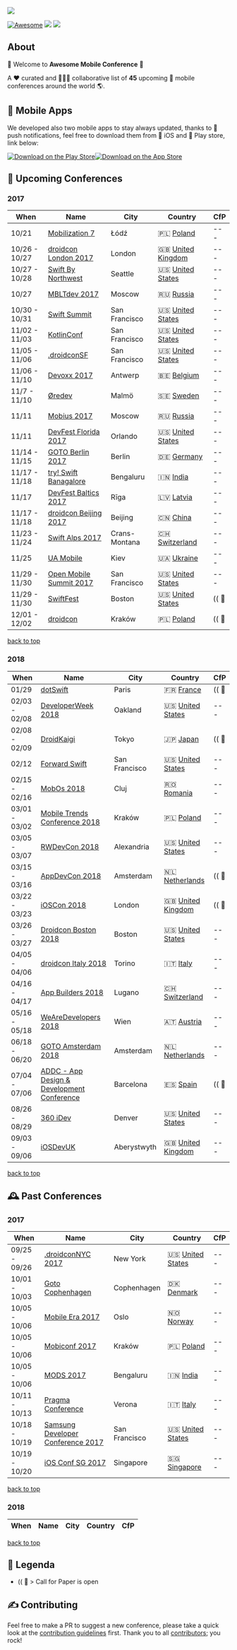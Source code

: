 ![](https://raw.githubusercontent.com/amobconf/awesome-mobile-conferences/master/.github/Awesome%20Conference.png)
 
<!-- 

PLEASE DO NOT UPDATE THIS FILE, UPDATE CONTENTS.JSON INSTEAD. THANK YOU :-)

 -->



[![Awesome](https://cdn.rawgit.com/sindresorhus/awesome/d7305f38d29fed78fa85652e3a63e154dd8e8829/media/badge.svg)](https://github.com/sindresorhus/awesome) ![](https://img.shields.io/badge/conferences-45-orange.svg) ![](https://img.shields.io/badge/last_update-October_20,_2017-green.svg)

## About
👋 Welcome to **Awesome Mobile Conference** 👋 

A ❤️ curated and 👬👫👭 collaborative list of **45** upcoming 📲  mobile conferences around the world 🌎.

## 📱 Mobile Apps

We developed also two mobile apps to stay always updated, thanks to 💌 push notifications, feel free to download them from 🍏 iOS and 🤖 Play store, link below:

[![Download on the Play Store](https://raw.githubusercontent.com/matteocrippa/awesome-mobile-conferences-android/master/.github/google-play-badge.png)](https://play.google.com/store/apps/details?id=conference.mobile.awesome.boostco.de.amc)[![Download on the App Store](https://github.com/amobconf/awesome-mobile-conferences/blob/master/.github/appstore.png?raw=true)](https://itunes.apple.com/us/app/awesome-mobile-conferences/id1289255473?ls=1&mt=8)





## 📌 Upcoming Conferences
### 2017
| When | Name | City | Country | CfP |
| --- | --- | --- | --- | --- |
| 10/21| [Mobilization 7](http://2017.mobilization.pl)| Łódź |🇵🇱 [Poland](https://www.google.com/maps/search/?api=1&query=Hala+Expo+al.+Politechniki+4+%C5%81%C3%B3d%C5%BA)| --- |
| 10/26 - 10/27| [droidcon London 2017](https://skillsmatter.com/conferences/8265-droidcon-london-2017)| London |🇬🇧 [United Kingdom](https://www.google.com/maps/search/?api=1&query=10+South+Pl%2C+London+EC2M+7EB%2C+UK)| --- |
| 10/27 - 10/28| [Swift By Northwest](https://swiftbynorthwest.com)| Seattle |🇺🇸 [United States](https://www.google.com/maps/search/?api=1&query=18118+International+Blvd%2C+Seattle%2C+WA+98188)| --- |
| 10/27| [MBLTdev 2017](https://mbltdev.ru/en)| Moscow |🇷🇺 [Russia](https://www.google.com/maps/search/?api=1&query=Bersenevskaya+Haberezhnaya%2C+6%2C+Moskva%2C+Russia%2C+119072)| --- |
| 10/30 - 10/31| [Swift Summit](https://swiftsummit.com)| San Francisco |🇺🇸 [United States](https://www.google.com/maps/search/?api=1&query=Palace+of+Fine+Arts+Theatre%2C+3301+Lyon+Street+San+Francisco%2C+CA+94123)| --- |
| 11/02 - 11/03| [KotlinConf](https://kotlinconf.com)| San Francisco |🇺🇸 [United States](https://www.google.com/maps/search/?api=1&query=Pier+27%2C+The+Embarcadero%2C+San+Francisco%2C+CA+94111)| --- |
| 11/05 - 11/06| [.droidconSF](https://sf.droidcon.com)| San Francisco |🇺🇸 [United States](https://www.google.com/maps/search/?api=1&query=Mission+Bay+Conference+Center%2C+San+Francisco)| --- |
| 11/06 - 11/10| [Devoxx 2017](https://devoxx.be)| Antwerp |🇧🇪 [Belgium](https://www.google.com/maps/search/?api=1&query=Kinepolis+Antwerp%2C+Groenendaallaan+394%2C+2030+Antwerp%2C+Belgium)| --- |
| 11/7 - 11/10| [Øredev](http://www.oredev.org)| Malmö |🇸🇪 [Sweden](https://www.google.com/maps/search/?api=1&query=%C3%96redev+AB%2C+Hans+Michelsensgatan+10%2C+3rd+floor%2C+SE-211+20+Malm%C3%B6%2C+Sweden)| --- |
| 11/11| [Mobius 2017](https://mobiusconf.com/en/)| Moscow |🇷🇺 [Russia](https://www.google.com/maps/search/?api=1&query=Radisson+Slavyanskaya%2C+Europe+Square+2%2C+Moscow)| --- |
| 11/11| [DevFest Florida 2017](https://devfestflorida.org/)| Orlando |🇺🇸 [United States](https://www.google.com/maps/search/?api=1&query=Disney%27s+Contemporary+Resort%2C+4600+North+World+Dr.%2C+Orlando%2C+FL+32830+United+States)| --- |
| 11/14 - 11/15| [GOTO Berlin 2017](https://gotober.com)| Berlin |🇩🇪 [Germany](https://www.google.com/maps/search/?api=1&query=bcc%2C+Alexanderstra%C3%9Fe+11%2C+10178+Berlin)| --- |
| 11/17 - 11/18| [try! Swift Banagalore](https://www.tryswift.co/events/2017/bangalore/)| Bengaluru |🇮🇳 [India](https://www.google.com/maps/search/?api=1&query=30%2C+Magrath+Rd%2C+Ashok+Nagar%2C+Bengaluru%2C+Karnataka+560025)| --- |
| 11/17| [DevFest Baltics 2017](https://devfest.gdg.lv/)| Rīga |🇱🇻 [Latvia](https://www.google.com/maps/search/?api=1&query=%C4%B6%C4%ABpsalas+iela%2C+R%C4%ABga%2C+LV-1048%2C+Latvija)| --- |
| 11/17 - 11/18| [droidcon Beijing 2017](http://droidcon.cfict.com.cn)| Beijing |🇨🇳 [China](https://www.google.com/maps/search/?api=1&query=Beijing)| --- |
| 11/23 - 11/24| [Swift Alps 2017](https://skillsmatter.com/conferences/9319-ioscon-2018-the-conference-for-ios-and-swift-developers)| Crans-Montana |🇨🇭 [Switzerland](https://www.google.com/maps/search/?api=1&query=Crans-Montana%2C+Switzerland)| --- |
| 11/25| [UA Mobile](http://www.uamobile.org)| Kiev |🇺🇦 [Ukraine](https://www.google.com/maps/search/?api=1&query=Kyiv%2C+Stolichne+shose+103%2C+Ramada+Encore+Kiev+hotel)| --- |
| 11/29 - 11/30| [Open Mobile Summit 2017](http://www.openmobilemedia.com/san-francisco/)| San Francisco |🇺🇸 [United States](https://www.google.com/maps/search/?api=1&query=GRAND+HYATT+SAN+FRANCISCO%2C+SAN+FRANCISCO%2C+USA)| --- |
| 11/29 - 11/30| [SwiftFest](http://www.swiftfest.io)| Boston |🇺🇸 [United States](https://www.google.com/maps/search/?api=1&query=527+Tremont+St%2C+Boston%2C+MA+02116%2C+USA)| (( 📢 |
| 12/01 - 12/02| [droidcon](http://droidcon.pl/#/)| Kraków |🇵🇱 [Poland](https://www.google.com/maps/search/?api=1&query=WPiA+Jagiellonian+University%2C+ul.+Krupnicza+33a%2C+Krak%C3%B3w)| (( 📢 |
[back to top](#readme) 


### 2018
| When | Name | City | Country | CfP |
| --- | --- | --- | --- | --- |
| 01/29| [dotSwift](https://www.dotswift.io/)| Paris |🇫🇷 [France](https://www.google.com/maps/search/?api=1&query=Th%C3%A9%C3%A2tre+de+Paris%2C+15+Rue+Blanche%2C+75009+Paris)| (( 📢 |
| 02/03 - 02/08| [DeveloperWeek 2018](http://www.developerweek.com)| Oakland |🇺🇸 [United States](https://www.google.com/maps/search/?api=1&query=550+10th+Street%2C+Oakland%2C+CA+94607)| --- |
| 02/08 - 02/09| [DroidKaigi](https://droidkaigi.jp/2018/en/)| Tokyo |🇯🇵 [Japan](https://www.google.com/maps/search/?api=1&query=Bellesalle+Shinjuku+Grand+Conference+Center%2C+Shinjuku+City%2C+Tokyo+160-0023)| (( 📢 |
| 02/12| [Forward Swift](https://forwardswift.com)| San Francisco |🇺🇸 [United States](https://www.google.com/maps/search/?api=1&query=San+Francisco)| --- |
| 02/15 - 02/16| [MobOs 2018](http://romobos.com)| Cluj |🇷🇴 [Romania](https://www.google.com/maps/search/?api=1&query=Cluj+Napoca)| --- |
| 03/01 - 03/02| [Mobile Trends Conference 2018](http://www.mobiletrends.pl)| Kraków |🇵🇱 [Poland](https://www.google.com/maps/search/?api=1&query=Krak%C3%B3w)| --- |
| 03/05 - 03/07| [RWDevCon 2018](https://www.rwdevcon.com)| Alexandria |🇺🇸 [United States](https://www.google.com/maps/search/?api=1&query=The+Westin+Alexandria+Hotel%2C+VA)| --- |
| 03/15 - 03/16| [AppDevCon 2018](http://appdevcon.nl)| Amsterdam |🇳🇱 [Netherlands](https://www.google.com/maps/search/?api=1&query=ArenA+Boulevard+600%2C+1101+DS+Amsterdam-Zuidoost%2C+Netherlands)| (( 📢 |
| 03/22 - 03/23| [iOSCon 2018](https://skillsmatter.com/conferences/9319-ioscon-2018-the-conference-for-ios-and-swift-developers)| London |🇬🇧 [United Kingdom](https://www.google.com/maps/search/?api=1&query=10+South+Pl%2C+London+EC2M+7EB%2C+UK)| (( 📢 |
| 03/26 - 03/27| [Droidcon Boston 2018](http://www.droidcon-boston.com)| Boston |🇺🇸 [United States](https://www.google.com/maps/search/?api=1&query=Calderwood+Pavilion%2C+527+Tremont+Street%2C+Boston%2C+MA+02116%2C+United+States)| --- |
| 04/05 - 04/06| [droidcon Italy 2018](http://it.droidcon.com/2018/)| Torino |🇮🇹 [Italy](https://www.google.com/maps/search/?api=1&query=Via+Nizza%2C+280%2C+10126+Torino+TO%2C+Italy)| --- |
| 04/16 - 04/17| [App Builders 2018](https://appbuilders.ch)| Lugano |🇨🇭 [Switzerland](https://www.google.com/maps/search/?api=1&query=Lugano%2C+Switzerland)| --- |
| 05/16 - 05/18| [WeAreDevelopers 2018](https://www.wearedevelopers.com/congress/)| Wien |🇦🇹 [Austria](https://www.google.com/maps/search/?api=1&query=Bruno-Kreisky-Platz+1%2C+1220+Wien%2C+Austria)| --- |
| 06/18 - 06/20| [GOTO Amsterdam 2018](https://gotoams.nl)| Amsterdam |🇳🇱 [Netherlands](https://www.google.com/maps/search/?api=1&query=Beurs+van+Berlage%2C+Damrak+243%2C+1012+ZJ+Amsterdam)| --- |
| 07/04 - 07/06| [ADDC - App Design & Development Conference](https://addconf.com)| Barcelona |🇪🇸 [Spain](https://www.google.com/maps/search/?api=1&query=Avinguda+Diagonal%2C+547%2C+08029+Barcelona%2C+Spain)| (( 📢 |
| 08/26 - 08/29| [360 iDev](http://360idev.com)| Denver |🇺🇸 [United States](https://www.google.com/maps/search/?api=1&query=1750+Welton+St%2C+Denver%2C+CO+80202%2C+USA)| --- |
| 09/03 - 09/06| [iOSDevUK](https://www.iosdevuk.com)| Aberystwyth |🇬🇧 [United Kingdom](https://www.google.com/maps/search/?api=1&query=Aberystwyth+University%2C+Penglais%2C+Aberystwyth+SY23+3BZ%2C+UK)| --- |
[back to top](#readme) 



## 🕰 Past Conferences
### 2017
| When | Name | City | Country | CfP |
| --- | --- | --- | --- | --- |
| 09/25 - 09/26| [.droidconNYC 2017](http://droidcon.nyc)| New York |🇺🇸 [United States](https://www.google.com/maps/search/?api=1&query=Convene+%2846th+btwn+6th+%26+7th%29%2C+NYC)| --- |
| 10/01 - 10/03| [Goto Cophenhagen](https://gotocph.com)| Cophenhagen |🇩🇰 [Denmark](https://www.google.com/maps/search/?api=1&query=Bella+Center%2C+2300+K%C3%B8benhavn+S%2C+Denmark)| --- |
| 10/05 - 10/06| [Mobile Era 2017](https://mobileera.rocks)| Oslo |🇳🇴 [Norway](https://www.google.com/maps/search/?api=1&query=Bryggetorget+3%2C+0125%2C+Oslo)| --- |
| 10/05 - 10/06| [Mobiconf 2017](https://2017.mobiconf.org)| Kraków |🇵🇱 [Poland](https://www.google.com/maps/search/?api=1&query=Dobrego+Pasterza+128%2C+30-962+Krak%C3%B3w%2C+Poland)| --- |
| 10/05 - 10/06| [MODS 2017](http://www.developermarch.com/mds/?cm_mc_uid=27807686385115070242518&cm_mc_sid_50200000=1507024251)| Bengaluru |🇮🇳 [India](https://www.google.com/maps/search/?api=1&query=National+Science+Symposium+Complex%2C+Sir+CV+Raman+Avenue%2C+Near+Indian+Institute+Of+Science%2C+Malleswaram+18th+Cross%2C+Kodandarampura%2C+Bengaluru%2C+Karnataka+560012%2C+India)| --- |
| 10/11 - 10/13| [Pragma Conference](https://pragmaconference.com)| Verona |🇮🇹 [Italy](https://www.google.com/maps/search/?api=1&query=Via+Baldassarre+Longhena+42%2C+Verona%2C+Italy)| --- |
| 10/18 - 10/19| [Samsung Developer Conference 2017](https://www.sdc2017.com)| San Francisco |🇺🇸 [United States](https://www.google.com/maps/search/?api=1&query=747+Howard+St%2C+San+Francisco%2C+CA+94103%2C+USA)| --- |
| 10/19 - 10/20| [iOS Conf SG 2017](http://iosconf.sg)| Singapore |🇸🇬 [Singapore](https://www.google.com/maps/search/?api=1&query=Theatre+for+the+Arts%2C+Nanyang+Polytechnic%2C+Singapore)| --- |
[back to top](#readme) 


### 2018
| When | Name | City | Country | CfP |
| --- | --- | --- | --- | --- |
[back to top](#readme) 




## 🔰 Legenda

- (( 📢  > Call for Paper is open

## ✍️ Contributing


Feel free to make a PR to suggest a new conference, please take a quick look at the [contribution guidelines](.github/CONTRIBUTING.md) first. Thank you to all [contributors](https://github.com/amobconf/awesome-mobile-conferences/graphs/contributors); you rock!